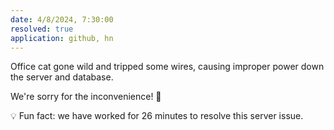 ```yaml
---
date: 4/8/2024, 7:30:00
resolved: true
application: github, hn
---
```


Office cat gone wild and tripped some wires, causing improper power down the server and database.

We're sorry for the inconvenience! 🙇

💡 Fun fact: we have worked for 26 minutes to resolve this server issue.
